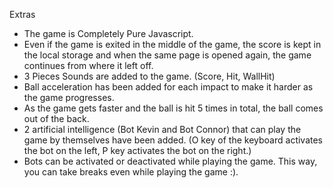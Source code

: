 Extras
- The game is Completely Pure Javascript.
- Even if the game is exited in the middle of the game, the score is kept in the local storage and when the same page is opened again, the game continues from where it left off.
- 3 Pieces Sounds are added to the game. (Score, Hit, WallHit)
- Ball acceleration has been added for each impact to make it harder as the game progresses.
- As the game gets faster and the ball is hit 5 times in total, the ball comes out of the back.
- 2 artificial intelligence (Bot Kevin and Bot Connor) that can play the game by themselves have been added. (O key of the keyboard activates the bot on the left, P key activates the bot on the right.)
- Bots can be activated or deactivated while playing the game. This way, you can take breaks even while playing the game :).